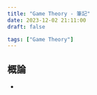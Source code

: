 ```yaml
---
title: "Game Theory - 筆記"
date: 2023-12-02 21:11:00
draft: false

tags: ["Game Theory"]
---
```


## 概論
- []()


